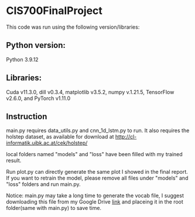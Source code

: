 # CIS700FinalProject

This code was run using the following version/libraries:

## Python version:

Python 3.9.12

## Libraries:

Cuda v11.3.0, dill v0.3.4, matplotlib v3.5.2, numpy    v.1.21.5, TensorFlow v2.6.0, and PyTorch v1.11.0

## Instruction

main.py requires data_utils.py and cnn_1d_lstm.py to run. It also requires the holstep dataset, as available for download at http://cl-informatik.uibk.ac.at/cek/holstep/

local folders named "models" and "loss" have been filled with my trained result. 

Run plot.py can directly generate the same plot I showed in the final report. If you want to retrain the model, please remove all files under "models" and "loss" folders and run main.py. 

Notice:  main.py may take a long time to generate the vocab file, I suggest downloading this file from my Google Drive [link](https://drive.google.com/file/d/1Ru3EmKixqoTip3BEpxJqqTid4_K-tpoU/view?usp=sharing) and placeing it in the root folder(same with main.py) to save time.


